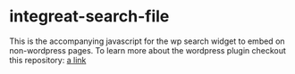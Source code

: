 # integreat-search-file
This is the accompanying javascript for the wp search widget to embed on non-wordpress pages.
To learn more about the wordpress plugin checkout this repository: [a link](https://github.com/digitalfabrik/wp-integreat-plugin)
